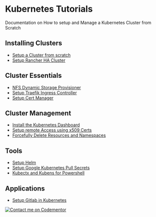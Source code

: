 # Kubernetes Tutorials
Documentation on How to setup and Manage a Kubernetes Cluster from Scratch

## Installing Clusters
- [Setup a Cluster from scratch](installation.md)
- [Setup Rancher HA Cluster](rancher-ha.md)

## Cluster Essentials
- [NFS Dynamic Storage Provisioner](nfs-storage/Readme.md)
- [Setup Traefik Ingress Controller](traefik.md)
- [Setup Cert Manager](cert-manager/Readme.md)

## Cluster Management
- [Install the Kubernetes Dashboard](dashboard/Readme.md)
- [Setup remote Access using x509 Certs](user-access.md)
- [Forcefully Delete Resources and Namespaces](force-delete.md)

## Tools
- [Setup Helm](helm.md)
- [Setup Google Kubernetes Pull Secrets](google-secrets.md)
- [Kubectx and Kubens for Powershell](kubectx.md)

## Applications
- [Setup Gitlab in Kubernetes](gitlab.md)

[![Contact me on Codementor](https://www.codementor.io/m-badges/odytrice/find-me-on-cm-b.svg)](https://www.codementor.io/@odytrice?refer=badge)
